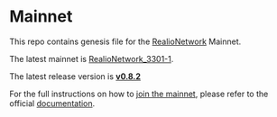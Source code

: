 # Mainnet

This repo contains genesis file for the [RealioNetwork](https://github.com/realiotech/realio-network) Mainnet.

The latest mainnet is [RealioNetwork_3301-1](./realionetwork_3301-1).

The latest release version is [**v0.8.2**](https://github.com/realiotech/realio-network/releases/tag/v0.8.3)

For the full instructions on how to [join the mainnet](https://docs.realio.network/mainnet/overview), please refer to the official [documentation](https://docs.realio.network/).